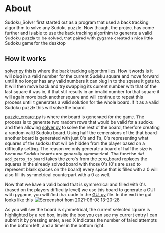 # About
Sudoku_Solver first started out as a program that used a back tracking algorithm to solve any Sudoku puzzle. Now though, the project has come further and is able to use the back tracking algorthim to generate a valid Sudoku puzzle to be solved, that paired with pygame created a nice little Sudoku game for the desktop.

## How it works

[solver.py](https://github.com/forrestpatwalker/Sudoku_Solver/blob/main/solver.py) this is where the back tracking algorithm lies. How it words is it will plug in a valid number for the current Sudoku square and move forward until it no longer has any valid numbers it can plug in to the square it gets to. It will then move back and try swapping its current number with that of the last square it was in, if that still results in an invalid number for that square it will again move back another square and will continue to repeat this process until it generates a valid solution for the whole board. If it as a valid Sudoku puzzle this will solve the board.

[puzzle_creator.py](https://github.com/forrestpatwalker/Sudoku_Solver/blob/main/puzzle_creator.py) is where the board is generated for the game. The process is to generate two random rows that would be valid for a sudoku and then allowing [solver.py](https://github.com/forrestpatwalker/Sudoku_Solver/blob/main/solver.py) to solve the rest of the board, therefore creating a random valid Sudoku board. Using half the demensions of the that board another board is generated with just 0's and 1's, 0's representing what squares of the sudoku that will be hidden from the player based on a difficulty setting. The reason we only generate a board of half the size is because Sudoku boards are generally symmetrical. The function `def add_zeros_to_board` takes the zero's from the zero_board replaces the squares in the already solved board with those 0's (0's are used to represent blank spaces on the board) every space that is filled with a 0 will also fill its symmetrical counterpart with a 0 as well.

Now that we have a valid board that is symmetrical and filled with 0's (based on the players difficulty level) we use this board to generate a GUI with pygame, you will find that code in the [GUI.py](https://github.com/forrestpatwalker/Sudoku_Solver/blob/main/GUI.py) file. In the end the gui looks like this: ![Screenshot from 2021-06-08 13-20-28](https://user-images.githubusercontent.com/17036585/121244644-585d7b80-c85c-11eb-9023-f60ff18b0430.png)
 

As you will see the board is symmetrical, the current selected square is highlighted by a red box, inside the box you can see my current entry I can submit it by pressing enter, a red X indicates the number of failed attempts in the bottom left, and a timer in the bottom right.


